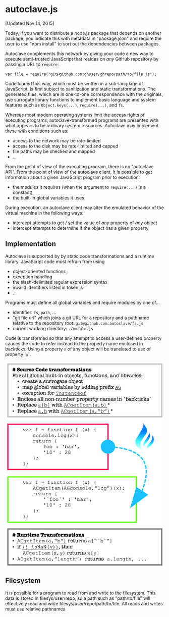# autoclave.js

[Updated Nov 14, 2015]

Today, if you want to distribute a node.js package that depends on another
package, you indicate this with metadata in "package.json" and require the user to
use "npm install" to sort out the dependencies between packages.

Autoclave complements this network by giving your code a new way to execute
semi-trusted JavaScript that resides on *any* GitHub repository by passing a URL
to `require`:

    var file = require("git@github.com:ghuser/ghrepo/path/to/file.js");

Code loaded this way, which must be written in a sub-language of JavaScript, is
first subject to sanitization and static transformations. The generated files,
which are in one-to-one correspondence with the originals, use surrogate library
functions to implement basic language and system features such as
`Object.keys(...)`, `require(...)`, and `fs`.

Whereas most modern operating systems limit the access rights of executing
programs, autoclave-transformed programs are presented with what appears to be
ordinary system resources. Autoclave may implement these with conditions such as:

 - access to the network may be rate-limited
 - access to the disk may be rate-limited and capped
 - file paths may be checked and mapped
 - ...

From the point of view of the executing program, there is no "autoclave API". From
the point of view of the autoclave client, it is possible to get information
about a given JavaScript program prior to execution:
 - the modules it requires (when the argument to `require(...)` is a constant)
 - the built-in global variables it uses

During execution, an autoclave client may alter the emulated behavior of the
virtual machine in the following ways:
 - intercept attempts to get / set the value of *any* property of *any* object
 - intercept attempts to determine if the object has a given property

## Implementation

Autoclave is supported by by static code transformations and a runtime library.
JavaScript code must refrain from using
 - object-oriented functions
 - exception handling
 - the slash-delimited regular expression syntax
 - invalid identifiers listed in token.js
 - ...

Programs must define all global variables and require modules by one of...
   - identifier: `fs`, `path`, ...
   - "git file url" which joins a git URL for a repository and a pathname relative
     to the repository root: `git@github.com:autoclave/fs.js`
   - current working directory: `./module.js`

Code is transformed so that any attempt to access a user-defined property causes
the code to refer instead to the property name enclosed in backticks. Using a
property `x` of any object will be translated to use of property \``x`\`.

<img height="650px" src="https://raw.githubusercontent.com/dbpokorny/autoclave/master/docs/AutoclaveTransformations.png" />

## Filesystem

It is possible for a program to read from and write to the filesystem. This data
is stored in filesys/user/repo, so a path such as "path/to/file" will effectively
read and write filesys/user/repo/path/to/file. All reads and writes must use
relative pathnames
